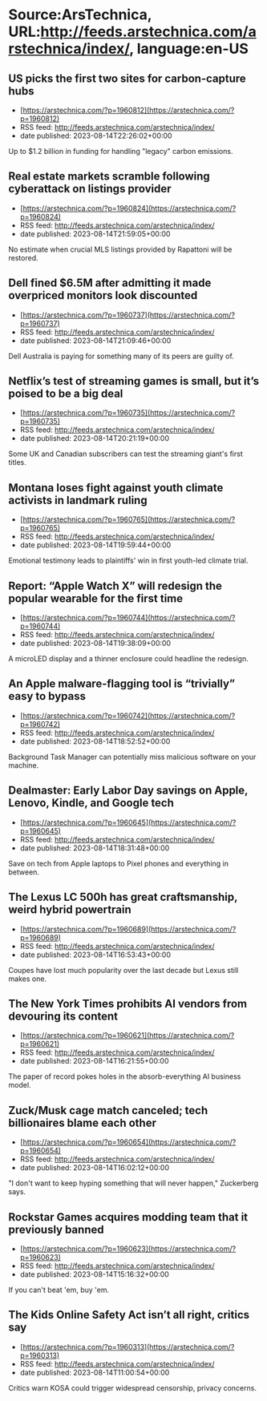 # Source:ArsTechnica, URL:http://feeds.arstechnica.com/arstechnica/index/, language:en-US

## US picks the first two sites for carbon-capture hubs
 - [https://arstechnica.com/?p=1960812](https://arstechnica.com/?p=1960812)
 - RSS feed: http://feeds.arstechnica.com/arstechnica/index/
 - date published: 2023-08-14T22:26:02+00:00

Up to $1.2 billion in funding for handling "legacy" carbon emissions.

## Real estate markets scramble following cyberattack on listings provider
 - [https://arstechnica.com/?p=1960824](https://arstechnica.com/?p=1960824)
 - RSS feed: http://feeds.arstechnica.com/arstechnica/index/
 - date published: 2023-08-14T21:59:05+00:00

No estimate when crucial MLS listings provided by Rapattoni will be restored.

## Dell fined $6.5M after admitting it made overpriced monitors look discounted
 - [https://arstechnica.com/?p=1960737](https://arstechnica.com/?p=1960737)
 - RSS feed: http://feeds.arstechnica.com/arstechnica/index/
 - date published: 2023-08-14T21:09:46+00:00

Dell Australia is paying for something many of its peers are guilty of.

## Netflix’s test of streaming games is small, but it’s poised to be a big deal
 - [https://arstechnica.com/?p=1960735](https://arstechnica.com/?p=1960735)
 - RSS feed: http://feeds.arstechnica.com/arstechnica/index/
 - date published: 2023-08-14T20:21:19+00:00

Some UK and Canadian subscribers can test the streaming giant's first titles.

## Montana loses fight against youth climate activists in landmark ruling
 - [https://arstechnica.com/?p=1960765](https://arstechnica.com/?p=1960765)
 - RSS feed: http://feeds.arstechnica.com/arstechnica/index/
 - date published: 2023-08-14T19:59:44+00:00

Emotional testimony leads to plaintiffs' win in first youth-led climate trial.

## Report: “Apple Watch X” will redesign the popular wearable for the first time
 - [https://arstechnica.com/?p=1960744](https://arstechnica.com/?p=1960744)
 - RSS feed: http://feeds.arstechnica.com/arstechnica/index/
 - date published: 2023-08-14T19:38:09+00:00

A microLED display and a thinner enclosure could headline the redesign.

## An Apple malware-flagging tool is “trivially” easy to bypass
 - [https://arstechnica.com/?p=1960742](https://arstechnica.com/?p=1960742)
 - RSS feed: http://feeds.arstechnica.com/arstechnica/index/
 - date published: 2023-08-14T18:52:52+00:00

Background Task Manager can potentially miss malicious software on your machine.

## Dealmaster: Early Labor Day savings on Apple, Lenovo, Kindle, and Google tech
 - [https://arstechnica.com/?p=1960645](https://arstechnica.com/?p=1960645)
 - RSS feed: http://feeds.arstechnica.com/arstechnica/index/
 - date published: 2023-08-14T18:31:48+00:00

Save on tech from Apple laptops to Pixel phones and everything in between.

## The Lexus LC 500h has great craftsmanship, weird hybrid powertrain
 - [https://arstechnica.com/?p=1960689](https://arstechnica.com/?p=1960689)
 - RSS feed: http://feeds.arstechnica.com/arstechnica/index/
 - date published: 2023-08-14T16:53:43+00:00

Coupes have lost much popularity over the last decade but Lexus still makes one.

## The New York Times prohibits AI vendors from devouring its content
 - [https://arstechnica.com/?p=1960621](https://arstechnica.com/?p=1960621)
 - RSS feed: http://feeds.arstechnica.com/arstechnica/index/
 - date published: 2023-08-14T16:21:55+00:00

The paper of record pokes holes in the absorb-everything AI business model.

## Zuck/Musk cage match canceled; tech billionaires blame each other
 - [https://arstechnica.com/?p=1960654](https://arstechnica.com/?p=1960654)
 - RSS feed: http://feeds.arstechnica.com/arstechnica/index/
 - date published: 2023-08-14T16:02:12+00:00

"I don't want to keep hyping something that will never happen," Zuckerberg says.

## Rockstar Games acquires modding team that it previously banned
 - [https://arstechnica.com/?p=1960623](https://arstechnica.com/?p=1960623)
 - RSS feed: http://feeds.arstechnica.com/arstechnica/index/
 - date published: 2023-08-14T15:16:32+00:00

If you can't beat 'em, buy 'em.

## The Kids Online Safety Act isn’t all right, critics say
 - [https://arstechnica.com/?p=1960313](https://arstechnica.com/?p=1960313)
 - RSS feed: http://feeds.arstechnica.com/arstechnica/index/
 - date published: 2023-08-14T11:00:54+00:00

Critics warn KOSA could trigger widespread censorship, privacy concerns.

